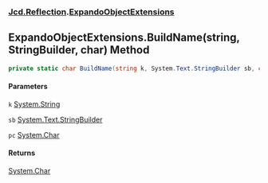 ### [Jcd.Reflection](Jcd.Reflection.md 'Jcd.Reflection').[ExpandoObjectExtensions](Jcd.Reflection.ExpandoObjectExtensions.md 'Jcd.Reflection.ExpandoObjectExtensions')

## ExpandoObjectExtensions.BuildName(string, StringBuilder, char) Method

```csharp
private static char BuildName(string k, System.Text.StringBuilder sb, char pc);
```
#### Parameters

<a name='Jcd.Reflection.ExpandoObjectExtensions.BuildName(string,System.Text.StringBuilder,char).k'></a>

`k` [System.String](https://docs.microsoft.com/en-us/dotnet/api/System.String 'System.String')

<a name='Jcd.Reflection.ExpandoObjectExtensions.BuildName(string,System.Text.StringBuilder,char).sb'></a>

`sb` [System.Text.StringBuilder](https://docs.microsoft.com/en-us/dotnet/api/System.Text.StringBuilder 'System.Text.StringBuilder')

<a name='Jcd.Reflection.ExpandoObjectExtensions.BuildName(string,System.Text.StringBuilder,char).pc'></a>

`pc` [System.Char](https://docs.microsoft.com/en-us/dotnet/api/System.Char 'System.Char')

#### Returns
[System.Char](https://docs.microsoft.com/en-us/dotnet/api/System.Char 'System.Char')